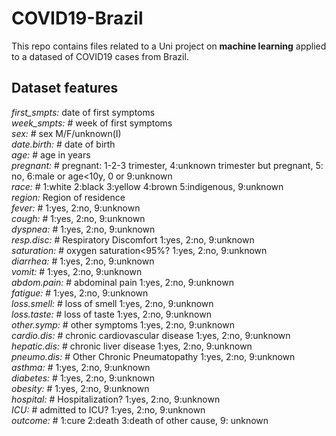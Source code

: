 # COVID19-Brazil
This repo contains files related to a Uni project on **machine learning** applied to a datased of COVID19 cases from Brazil.
## Dataset features
*first_smpts:* date of first symptoms  
*week_smpts:* # week of first symptoms  
*sex:* # sex M/F/unknown(I)  
*date.birth:* # date of birth  
*age:* # age in years  
*pregnant:* # pregnant: 1-2-3 trimester, 4:unknown trimester but pregnant, 5: no, 6:male or age<10y, 0 or 9:unknown  
*race:* # 1:white 2:black 3:yellow 4:brown 5:indigenous, 9:unknown  
*region:* Region of residence  
*fever:* # 1:yes, 2:no, 9:unknown  
*cough:* # 1:yes, 2:no, 9:unknown  
*dyspnea:* # 1:yes, 2:no, 9:unknown  
*resp.disc:* # Respiratory Discomfort 1:yes, 2:no, 9:unknown  
*saturation:* # oxygen saturation<95%? 1:yes, 2:no, 9:unknown  
*diarrhea:* # 1:yes, 2:no, 9:unknown  
*vomit:* # 1:yes, 2:no, 9:unknown  
*abdom.pain:* # abdominal pain 1:yes, 2:no, 9:unknown  
*fatigue:* # 1:yes, 2:no, 9:unknown  
*loss.smell:* # loss of smell 1:yes, 2:no, 9:unknown  
*loss.taste:* # loss of taste 1:yes, 2:no, 9:unknown  
*other.symp:* # other symptoms 1:yes, 2:no, 9:unknown  
*cardio.dis:* # chronic cardiovascular disease 1:yes, 2:no, 9:unknown  
*hepatic.dis:* # chronic liver disease 1:yes, 2:no, 9:unknown  
*pneumo.dis:* # Other Chronic Pneumatopathy 1:yes, 2:no, 9:unknown  
*asthma:* # 1:yes, 2:no, 9:unknown  
*diabetes:* # 1:yes, 2:no, 9:unknown  
*obesity:* # 1:yes, 2:no, 9:unknown  
*hospital:* # Hospitalization? 1:yes, 2:no, 9:unknown  
*ICU:* # admitted to ICU? 1:yes, 2:no, 9:unknown  
*outcome:* # 1:cure 2:death 3:death of other cause, 9: unknown  
